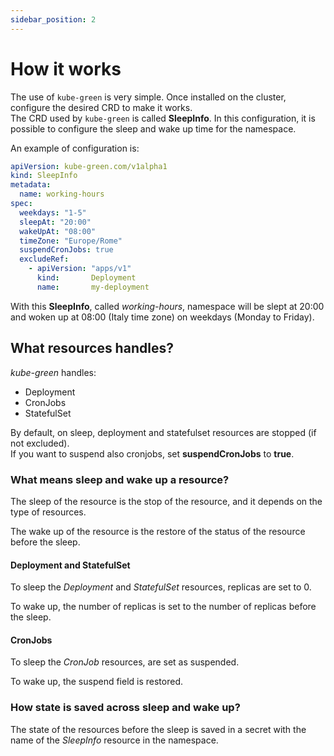 ```yaml
---
sidebar_position: 2
---
```


# How it works

The use of `kube-green` is very simple. Once installed on the cluster, configure the desired CRD to make it works.  
The CRD used by `kube-green` is called **SleepInfo**. In this configuration, it is possible to configure the sleep and wake up time for the namespace.

An example of configuration is:

```yaml
apiVersion: kube-green.com/v1alpha1
kind: SleepInfo
metadata:
  name: working-hours
spec:
  weekdays: "1-5"
  sleepAt: "20:00"
  wakeUpAt: "08:00"
  timeZone: "Europe/Rome"
  suspendCronJobs: true
  excludeRef:
    - apiVersion: "apps/v1"
      kind:       Deployment
      name:       my-deployment
```

With this **SleepInfo**, called *working-hours*, namespace will be slept at 20:00 and woken up at 08:00 (Italy time zone) on weekdays (Monday to Friday).

## What resources handles?

*kube-green* handles:

- Deployment
- CronJobs
- StatefulSet

By default, on sleep, deployment and statefulset resources are stopped (if not excluded).  
If you want to suspend also cronjobs, set **suspendCronJobs** to **true**.

### What means sleep and wake up a resource?

The sleep of the resource is the stop of the resource, and it depends on the type of resources.

The wake up of the resource is the restore of the status of the resource before the sleep.

#### Deployment and StatefulSet

To sleep the *Deployment* and *StatefulSet* resources, replicas are set to 0.

To wake up, the number of replicas is set to the number of replicas before the sleep.

#### CronJobs

To sleep the *CronJob* resources, are set as suspended.

To wake up, the suspend field is restored.

### How state is saved across sleep and wake up?

The state of the resources before the sleep is saved in a secret with the name of the *SleepInfo* resource in the namespace.

